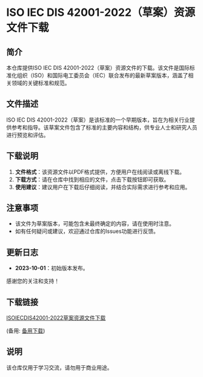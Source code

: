 # ISO IEC DIS 42001-2022（草案）资源文件下载

## 简介

本仓库提供ISO IEC DIS 42001-2022（草案）资源文件的下载。该文件是国际标准化组织（ISO）和国际电工委员会（IEC）联合发布的最新草案版本，涵盖了相关领域的关键标准和规范。

## 文件描述

ISO IEC DIS 42001-2022（草案）是该标准的一个早期版本，旨在为相关行业提供参考和指导。该草案文件包含了标准的主要内容和结构，供专业人士和研究人员进行预览和评估。

## 下载说明

1. **文件格式**：该资源文件以PDF格式提供，方便用户在线阅读或离线下载。
2. **下载方式**：请在仓库中找到相应的文件，点击下载按钮即可获取。
3. **使用建议**：建议用户在下载后仔细阅读，并结合实际需求进行参考和应用。

## 注意事项

- 该文件为草案版本，可能包含未最终确定的内容，请在使用时注意。
- 如有任何疑问或建议，欢迎通过仓库的Issues功能进行反馈。

## 更新日志

- **2023-10-01**：初始版本发布。

感谢您的关注和支持！

## 下载链接
[ISOIECDIS42001-2022草案资源文件下载](https://pan.quark.cn/s/1a53b2d3dcc3) 

(备用: [备用下载](https://pan.baidu.com/s/1I-dYtj3Ym-IA9gd2DuC0Ug?pwd=1234))

## 说明

该仓库仅用于学习交流，请勿用于商业用途。
